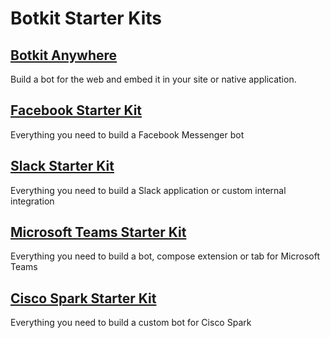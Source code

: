 # Botkit Starter Kits

## [Botkit Anywhere](https://github.com/howdyai/botkit-starter-web)

Build a bot for the web and embed it in your site or native application.

## [Facebook Starter Kit](https://github.com/howdyai/botkit-starter-facebook)

Everything you need to build a Facebook Messenger bot

## [Slack Starter Kit](https://github.com/howdyai/botkit-starter-slack)

Everything you need to build a Slack application or custom internal integration

## [Microsoft Teams Starter Kit](https://github.com/howdyai/botkit-starter-teams)

Everything you need to build a bot, compose extension or tab for Microsoft Teams

## [Cisco Spark Starter Kit](https://github.com/howdyai/botkit-starter-ciscospark)

Everything you need to build a custom bot for Cisco Spark

